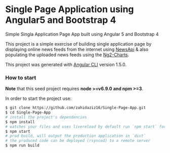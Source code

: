 # Single Page Application using Angular5 and Bootstrap 4

Simple Singla Application Page App built using Angular 5 and Bootstrap 4

This project is a simple exercise of building single application page by displaying online news feeds from the internet using [NewsApi](https://newsapi.org/) & also populating the uploaded news feeds using the [Ng2-Charts](https://www.npmjs.com/package/ng2-charts).

This project was generated with [Angular CLI](https://github.com/angular/angular-cli) version 1.5.0.

### How to start
**Note** that this seed project requires  **node >=v6.9.0 and npm >=3**.

In order to start the project use:
```bash
$ git clone https://github.com/zahidaziz16/Single-Page-App.git
$ cd Single-Page-App
# install the project's dependencies
$ npm install
# watches your files and uses livereload by default run `npm start` for a dev server. Navigate to `http://localhost:4200/`. The app will automatically reload if you change any of the source files.
$ npm start
# prod build, will output the production application in `dist`
# the produced code can be deployed (rsynced) to a remote server
$ npm run build
```

